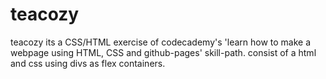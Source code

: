# teacozy
teacozy its a CSS/HTML exercise of codecademy's 'learn how to make a webpage using HTML, CSS and github-pages' skill-path.
consist of a html and css using divs as flex containers.
